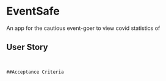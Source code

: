 # EventSafe
An app for the cautious event-goer to view covid statistics of 

## User Story
```


##Acceptance Criteria